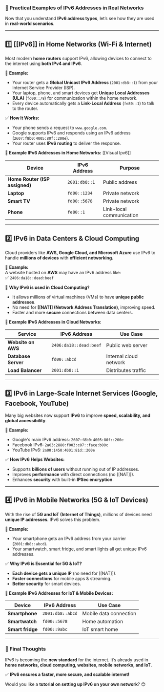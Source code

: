 ### **📌 Practical Examples of IPv6 Addresses in Real Networks**

Now that you understand **IPv6 address types**, let’s see how they are used in **real-world scenarios**.

---

## **1️⃣ [[IPv6]] in Home Networks (Wi-Fi & Internet)**

Most modern **home routers** support IPv6, allowing devices to connect to the internet using **both IPv4 and IPv6**.

🔹 **Example:**

- Your router gets a **Global Unicast IPv6 Address** (`2001:db8::1`) from your Internet Service Provider (ISP).
- Your laptop, phone, and smart devices get **Unique Local Addresses (ULA)** (`fd00::/8`) for communication within the home network.
- Every device automatically gets a **Link-Local Address** (`fe80::1`) to talk to the router.

✅ **How It Works:**

- Your phone sends a request to `www.google.com`.
- Google supports IPv6 and responds using an IPv6 address (`2607:f8b0:4005:80f::200e`).
- Your router uses **IPv6 routing** to deliver the response.

**🔹 Example IPv6 Addresses in Home Networks:** [[Visual Ipv6]]

| **Device**                     | **IPv6 Address** | **Purpose**              |
| ------------------------------ | ---------------- | ------------------------ |
| **Home Router (ISP assigned)** | `2001:db8::1`    | Public address           |
| **Laptop**                     | `fd00::1234`     | Private network          |
| **Smart TV**                   | `fd00::5678`     | Private network          |
| **Phone**                      | `fe80::1`        | Link-local communication |

---

## **2️⃣ IPv6 in Data Centers & Cloud Computing**

Cloud providers like **AWS, Google Cloud, and Microsoft Azure** use IPv6 to handle **millions of devices** with **efficient networking**.

🔹 **Example:**  
A website hosted on **AWS** may have an IPv6 address like:  
✅ `2406:da18::dead:beef`

🚀 **Why IPv6 is used in Cloud Computing?**

- It allows millions of virtual machines (VMs) to have **unique public addresses**.
- No need for **[[NAT]] (Network Address Translation)**, improving speed.
- Faster and more **secure** connections between data centers.

**🔹 Example IPv6 Addresses in Cloud Networks:**

| **Service**         | **IPv6 Address**       | **Use Case**           |
| ------------------- | ---------------------- | ---------------------- |
| **Website on AWS**  | `2406:da18::dead:beef` | Public web server      |
| **Database Server** | `fd00::abcd`           | Internal cloud network |
| **Load Balancer**   | `2001:db8::1`          | Distributes traffic    |

---

## **3️⃣ IPv6 in Large-Scale Internet Services (Google, Facebook, YouTube)**

Many big websites now support **IPv6** to improve **speed, scalability, and global accessibility**.

🔹 **Example:**

- Google's main IPv6 address: `2607:f8b0:4005:80f::200e`
- Facebook IPv6: `2a03:2880:f003:c07::face:b00c`
- YouTube IPv6: `2a00:1450:4001:81d::200e`

✅ **How IPv6 Helps Websites:**

- Supports **billions of users** without running out of IP addresses.
- Improves **performance** with direct connections (no [[NAT]]).
- Enhances **security** with built-in **IPSec encryption**.

---

## **4️⃣ IPv6 in Mobile Networks (5G & IoT Devices)**

With the rise of **5G and IoT (Internet of Things)**, millions of devices need **unique IP addresses**. IPv6 solves this problem.

🔹 **Example:**

- Your smartphone gets an IPv6 address from your carrier (`2001:db8::abcd`).
- Your smartwatch, smart fridge, and smart lights all get unique IPv6 addresses.

✅ **Why IPv6 is Essential for 5G & IoT?**

- **Each device gets a unique IP** (no need for [[NAT]]).
- **Faster connections** for mobile apps & streaming.
- **Better security** for smart devices.

**🔹 Example IPv6 Addresses for IoT & Mobile Devices:**

|**Device**|**IPv6 Address**|**Use Case**|
|---|---|---|
|**Smartphone**|`2001:db8::abcd`|Mobile data connection|
|**Smartwatch**|`fd00::5678`|Home automation|
|**Smart fridge**|`fd00::9abc`|IoT smart home|

---

### **🚀 Final Thoughts**

IPv6 is becoming the **new standard** for the internet. It’s already used in **home networks, cloud computing, websites, mobile networks, and IoT**.

✅ **IPv6 ensures a faster, more secure, and scalable internet!**

Would you like a **tutorial on setting up IPv6 on your own network**? 😊